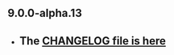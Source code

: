 ## 9.0.0-alpha.13

- ## The [CHANGELOG file is here](https://tau.canardoux.xyz/doc-v9/changelog.html)

